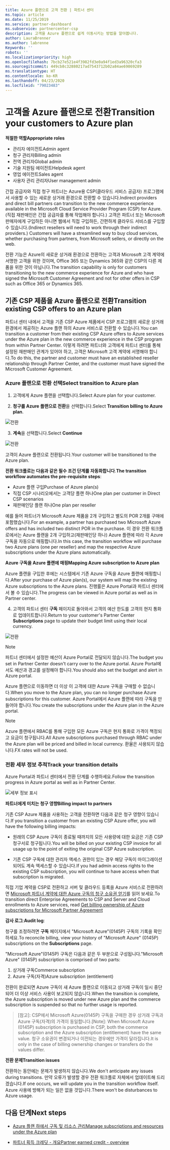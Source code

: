 ```yaml
---
title: Azure 플랜으로 고객 전환 | 파트너 센터
ms.topic: article
ms.date: 11/25/2019
ms.service: partner-dashboard
ms.subservice: partnercenter-csp
description: 고객을 Azure 플랜으로 쉽게 이동시키는 방법을 알아봅니다.
author: LauraBrenner
ms.author: labrenne
Keywords: ''
robots: ''
ms.localizationpriority: high
ms.openlocfilehash: 7bcb27e521e4f3982fd3e0a94f1ed3a96320cfa3
ms.sourcegitcommit: 449cb8c32880217ad7543712b02a84ae69869289
ms.translationtype: HT
ms.contentlocale: ko-KR
ms.lasthandoff: 04/23/2020
ms.locfileid: "79023483"
---
```

# <a name="transition-your-customers-to-azure-plan"></a><span data-ttu-id="d9221-103">고객을 Azure 플랜으로 전환</span><span class="sxs-lookup"><span data-stu-id="d9221-103">Transition your customers to Azure plan</span></span>

<span data-ttu-id="d9221-104">**적절한 역할**</span><span class="sxs-lookup"><span data-stu-id="d9221-104">**Appropriate roles**</span></span>

- <span data-ttu-id="d9221-105">관리자 에이전트</span><span class="sxs-lookup"><span data-stu-id="d9221-105">Admin agent</span></span>
- <span data-ttu-id="d9221-106">청구 관리자</span><span class="sxs-lookup"><span data-stu-id="d9221-106">Billing admin</span></span>
- <span data-ttu-id="d9221-107">전역 관리자</span><span class="sxs-lookup"><span data-stu-id="d9221-107">Global admin</span></span>
- <span data-ttu-id="d9221-108">기술 지원팀 에이전트</span><span class="sxs-lookup"><span data-stu-id="d9221-108">Helpdesk agent</span></span>
- <span data-ttu-id="d9221-109">영업 에이전트</span><span class="sxs-lookup"><span data-stu-id="d9221-109">Sales agent</span></span>
- <span data-ttu-id="d9221-110">사용자 관리 관리자</span><span class="sxs-lookup"><span data-stu-id="d9221-110">User management admin</span></span>

<span data-ttu-id="d9221-111">간접 공급자와 직접 청구 파트너는 Azure용 CSP(클라우드 서비스 공급자) 프로그램에서 사용할 수 있는 새로운 상거래 환경으로 전환할 수 있습니다.</span><span class="sxs-lookup"><span data-stu-id="d9221-111">Indirect providers and direct bill partners can transition to the new commerce experience available in the Microsoft Cloud Service Provider Program (CSP) for Azure.</span></span> <span data-ttu-id="d9221-112">(직접 재판매인은 간접 공급자를 통해 작업해야 합니다.) 고객은 파트너 또는 Microsoft 판매자에게 구입하든 아니면 웹에서 직접 구입하든, 간편하게 클라우드 서비스를 구입할 수 있습니다.</span><span class="sxs-lookup"><span data-stu-id="d9221-112">(Indirect resellers will need to work through their indirect providers.) Customers will have a streamlined way to buy cloud services, whether purchasing from partners, from Microsoft sellers, or directly on the web.</span></span>

<span data-ttu-id="d9221-113">전환 기능은 Azure의 새로운 상거래 환경으로 전환하는 고객과 Microsoft 고객 계약에 서명한 고객을 위한 것이며, Office 365 또는 Dynamics 365와 같은 CSP의 다른 제품을 위한 것이 아닙니다.</span><span class="sxs-lookup"><span data-stu-id="d9221-113">The transition capability is only for customers transitioning to the new commerce experience for Azure and who have signed the Microsoft Customer Agreement and not for other offers in CSP such as Office 365 or Dynamics 365.</span></span>

## <a name="transition-existing-csp-offers-to-an-azure-plan"></a><span data-ttu-id="d9221-114">기존 CSP 제품을 Azure 플랜으로 전환</span><span class="sxs-lookup"><span data-stu-id="d9221-114">Transition existing CSP offers to an Azure plan</span></span>

<span data-ttu-id="d9221-115">파트너 센터 내에서 고객을 기존 CSP Azure 제품에서 CSP 프로그램의 새로운 상거래 환경에서 제공하는 Azure 플랜 하의 Azure 서비스로 전환할 수 있습니다.</span><span class="sxs-lookup"><span data-stu-id="d9221-115">You can transition a customer from their existing CSP Azure offers to Azure services under the Azure plan in the new commerce experience in the CSP program from within Partner Center.</span></span> <span data-ttu-id="d9221-116">이렇게 하려면 파트너와 고객에게 파트너 센터를 통해 설정된 재판매인 관계가 있어야 하고, 고객은 Microsoft 고객 계약에 서명해야 합니다.</span><span class="sxs-lookup"><span data-stu-id="d9221-116">To do this, the partner and customer must have an established reseller relationship through Partner Center, and the customer must have signed the Microsoft Customer Agreement.</span></span>

### <a name="select-transition-to-azure-plan"></a><span data-ttu-id="d9221-117">Azure 플랜으로 전환 선택</span><span class="sxs-lookup"><span data-stu-id="d9221-117">Select transition to Azure plan</span></span>

1. <span data-ttu-id="d9221-118">고객에게 Azure 플랜을 선택합니다.</span><span class="sxs-lookup"><span data-stu-id="d9221-118">Select Azure plan for your customer.</span></span>

2. <span data-ttu-id="d9221-119">**청구를 Azure 플랜으로 전환**을 선택합니다.</span><span class="sxs-lookup"><span data-stu-id="d9221-119">Select **Transition billing to Azure plan**.</span></span>

![전환](images/azure/transition1.png)

3. <span data-ttu-id="d9221-121">**계속**을 선택합니다.</span><span class="sxs-lookup"><span data-stu-id="d9221-121">Select **Continue**</span></span>

![전환](images/azure/transition2.png)

<span data-ttu-id="d9221-123">고객이 Azure 플랜으로 전환됩니다.</span><span class="sxs-lookup"><span data-stu-id="d9221-123">Your customer will be transitioned to the Azure plan.</span></span>

<span data-ttu-id="d9221-124">**전환 워크플로는 다음과 같은 필수 조건 단계를 자동화합니다**.</span><span class="sxs-lookup"><span data-stu-id="d9221-124">**The transition workflow automates the pre-requisite steps**:</span></span>

- <span data-ttu-id="d9221-125">Azure 플랜 구입</span><span class="sxs-lookup"><span data-stu-id="d9221-125">Purchase of Azure plan(s)</span></span>
- <span data-ttu-id="d9221-126">직접 CSP 시나리오에서는 고객당 플랜 하나</span><span class="sxs-lookup"><span data-stu-id="d9221-126">One plan per customer in Direct CSP scenarios</span></span>  
- <span data-ttu-id="d9221-127">재판매인당 플랜 하나</span><span class="sxs-lookup"><span data-stu-id="d9221-127">One plan per reseller</span></span>  

<span data-ttu-id="d9221-128">예를 들어 파트너가 Microsoft Azure 제품을 2개 구입하고 별도의 POR 2개를 구매에 포함했습니다.</span><span class="sxs-lookup"><span data-stu-id="d9221-128">For an example, a partner has purchased two Microsoft Azure offers and has included two distinct POR in the purchase.</span></span> <span data-ttu-id="d9221-129">이 경우 전환 워크플로에서는 Azure 플랜을 2개 구입하고(재판매인당 하나) Azure 플랜에 따라 각 Azure 구독을 자동으로 매핑합니다.</span><span class="sxs-lookup"><span data-stu-id="d9221-129">In this case, the transition workflow will purchase two Azure plans (one per reseller) and map the respective Azure subscriptions under the Azure plans automatically.</span></span>  

<span data-ttu-id="d9221-130">**Azure 구독을 Azure 플랜에 매핑**</span><span class="sxs-lookup"><span data-stu-id="d9221-130">**Mapping Azure subscription to Azure plan**</span></span>

<span data-ttu-id="d9221-131">Azure 플랜을 구입한 후에는 시스템에서 기존 Azure 구독을 Azure 플랜에 매핑합니다.</span><span class="sxs-lookup"><span data-stu-id="d9221-131">After your purchase of Azure plan(s), our system will map the existing Azure subscriptions to the Azure plans.</span></span> <span data-ttu-id="d9221-132">진행률은 Azure Portal과 파트너 센터에서 볼 수 있습니다.</span><span class="sxs-lookup"><span data-stu-id="d9221-132">The progress can be viewed in Azure portal as well as in Partner center.</span></span> 

4. <span data-ttu-id="d9221-133">고객의 파트너 센터 **구독** 페이지로 돌아와서 고객의 예산 한도를 고객의 현지 통화로 업데이트합니다.</span><span class="sxs-lookup"><span data-stu-id="d9221-133">Return to your customer's Partner Center **Subscriptions** page to update their budget limit using their local currency.</span></span> 

![전환](images/azure/transition3.png)

>[!NOTE]
><span data-ttu-id="d9221-135">파트너 센터에서 설정한 예산이 Azure Portal로 전달되지 않습니다.</span><span class="sxs-lookup"><span data-stu-id="d9221-135">The budget you set in Partner Center doesn't carry over to the Azure portal.</span></span> <span data-ttu-id="d9221-136">Azure Portal에서도 예산과 경고를 설정해야 합니다.</span><span class="sxs-lookup"><span data-stu-id="d9221-136">You should also set the budget and alert in Azure portal.</span></span>

<span data-ttu-id="d9221-137">Azure 플랜으로 이동하면 더 이상 이 고객에 대한 Azure 구독을 구매할 수 없습니다.</span><span class="sxs-lookup"><span data-stu-id="d9221-137">When you move to the Azure plan, you can no longer purchase Azure subscriptions for this customer.</span></span> <span data-ttu-id="d9221-138">Azure Portal에서 Azure 플랜에 따라 구독을 만들어야 합니다.</span><span class="sxs-lookup"><span data-stu-id="d9221-138">You create the subscriptions under the Azure plan in the Azure portal.</span></span>

>[!NOTE]
> <span data-ttu-id="d9221-139">Azure 플랜에서 RBAC를 통해 구입한 모든 Azure 구독은 현지 통화로 가격이 책정되고 요금이 청구됩니다.</span><span class="sxs-lookup"><span data-stu-id="d9221-139">All Azure subscriptions purchased through RBAC under the Azure plan will be priced and billed in local currency.</span></span> <span data-ttu-id="d9221-140">환율은 사용되지 않습니다.</span><span class="sxs-lookup"><span data-stu-id="d9221-140">FX rates will not be used.</span></span>

### <a name="track-your-transition-details"></a><span data-ttu-id="d9221-141">전환 세부 정보 추적</span><span class="sxs-lookup"><span data-stu-id="d9221-141">Track your transition details</span></span>

<span data-ttu-id="d9221-142">Azure Portal과 파트너 센터에서 전환 단계를 수행하세요.</span><span class="sxs-lookup"><span data-stu-id="d9221-142">Follow the transition progress in Azure portal as well as in Partner Center.</span></span>

![세부 정보 표시](images/azure/details1.png)

<span data-ttu-id="d9221-144">**파트너에게 미치는 청구 영향**</span><span class="sxs-lookup"><span data-stu-id="d9221-144">**Billing impact to partners**</span></span>

<span data-ttu-id="d9221-145">기존 CSP Azure 제품을 사용하는 고객을 전환하면 다음과 같은 청구 영향이 있습니다.</span><span class="sxs-lookup"><span data-stu-id="d9221-145">If you transition a customer from an existing CSP Azure offer, you will have the following billing impacts:</span></span>

- <span data-ttu-id="d9221-146">원래의 CSP Azure 구독이 종료될 때까지의 모든 사용량에 대한 요금은 기존 CSP 청구서로 청구됩니다.</span><span class="sxs-lookup"><span data-stu-id="d9221-146">You will be billed on your existing CSP invoice for all usage up to the point of exiting the original CSP Azure subscription.</span></span>

- <span data-ttu-id="d9221-147">기존 CSP 구독에 대한 관리자 액세스 권한이 있는 경우 해당 구독이 마이그레이션되어도 계속 액세스할 수 있습니다.</span><span class="sxs-lookup"><span data-stu-id="d9221-147">If you had admin access rights to the existing CSP subscription, you will continue to have access when that subscription is migrated.</span></span>

<span data-ttu-id="d9221-148">직접 기업 계약을 CSP로 전환하고 서버 및 클라우드 등록을 Azure 서비스로 전환하려면 [Microsoft 파트너 계약에 대한 Azure 구독의 청구 소유권 얻기](https://docs.microsoft.com/azure/billing/mpa-request-ownership)를 읽어 보세요.</span><span class="sxs-lookup"><span data-stu-id="d9221-148">To transition direct Enterprise Agreements to CSP and Server and Cloud enrollments to Azure services, read [Get billing ownership of Azure subscriptions for Microsoft Partner Agreement](https://docs.microsoft.com/azure/billing/mpa-request-ownership)</span></span>

<span data-ttu-id="d9221-149">**감사 로그**:</span><span class="sxs-lookup"><span data-stu-id="d9221-149">**Audit log**:</span></span>

<span data-ttu-id="d9221-150">청구를 조정하려면 **구독** 페이지에서 "Microsoft Azure"(0145P) 구독의 기록을 확인하세요.</span><span class="sxs-lookup"><span data-stu-id="d9221-150">To reconcile billing, view your history of "Microsoft Azure" (0145P) subscriptions on the **Subscriptions** page.</span></span> 

<span data-ttu-id="d9221-151">"Microsoft Azure"(0145P) 구독은 다음과 같은 두 부분으로 구성됩니다.</span><span class="sxs-lookup"><span data-stu-id="d9221-151">"Microsoft Azure" (0145P) subscription is comprised of two parts:</span></span>
1. <span data-ttu-id="d9221-152">상거래 구독</span><span class="sxs-lookup"><span data-stu-id="d9221-152">Commerce subscription</span></span> 
2. <span data-ttu-id="d9221-153">Azure 구독(자격)</span><span class="sxs-lookup"><span data-stu-id="d9221-153">Azure subscription (entitlement)</span></span>

<span data-ttu-id="d9221-154">전환이 완료되면 Azure 구독이 새 Azure 플랜으로 이동되고 상거래 구독이 일시 중단되어 더 이상 서비스 사용이 보고되지 않습니다.</span><span class="sxs-lookup"><span data-stu-id="d9221-154">When the transition is complete, the Azure subscription is moved under new Azure plan and the commerce subscription is suspended so that no further usage is reported.</span></span>  

><span data-ttu-id="d9221-155">[참고]\: CSP에서 Microsoft Azure(0145P) 구독을 구매한 경우 상거래 구독과 Azure 구독(자격)의 가격이 동일합니다.</span><span class="sxs-lookup"><span data-stu-id="d9221-155">[Note]: When Microsoft Azure (0145P) subscription is purchased in CSP, both the commerce subscription and the Azure subscription (entitlement) have the same value.</span></span> <span data-ttu-id="d9221-156">청구 소유권이 변경되거나 이전되는 경우에만 가격이 달라집니다.</span><span class="sxs-lookup"><span data-stu-id="d9221-156">It is only in the case of billing ownership changes or transfers do the values differ.</span></span> 

<span data-ttu-id="d9221-157">**전환 문제**</span><span class="sxs-lookup"><span data-stu-id="d9221-157">**Transition issues**</span></span>

<span data-ttu-id="d9221-158">전환하는 동안에는 문제가 발생하지 않습니다.</span><span class="sxs-lookup"><span data-stu-id="d9221-158">We don't anticipate any issues during transitions.</span></span> <span data-ttu-id="d9221-159">만약 오류가 발생할 경우 전환 워크플로 자체에서 업데이트해 드리겠습니다.</span><span class="sxs-lookup"><span data-stu-id="d9221-159">If one occurs, we will update you in the transition workflow itself.</span></span> <span data-ttu-id="d9221-160">Azure 사용에 방해가 되는 일은 없을 것입니다.</span><span class="sxs-lookup"><span data-stu-id="d9221-160">There won't be disturbances to Azure usage.</span></span>  

## <a name="next-steps"></a><span data-ttu-id="d9221-161">다음 단계</span><span class="sxs-lookup"><span data-stu-id="d9221-161">Next steps</span></span>

- [<span data-ttu-id="d9221-162">Azure 플랜 하에서 구독 및 리소스 관리</span><span class="sxs-lookup"><span data-stu-id="d9221-162">Manage subscriptions and resources under the Azure plan</span></span>](azure-plan-manage.md)

- [<span data-ttu-id="d9221-163">파트너 획득 크레딧 - 개요</span><span class="sxs-lookup"><span data-stu-id="d9221-163">Partner earned credit - overview</span></span>](partner-earned-credit.md)



